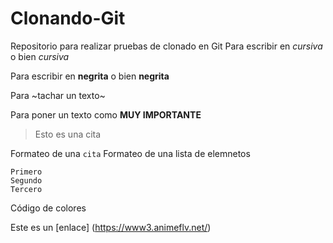# Clonando-Git
Repositorio para realizar pruebas de clonado en Git
Para escribir en *cursiva* o bien _cursiva_

Para escribir en **negrita** o bien __negrita__

Para ~tachar un texto~

Para poner un texto como **MUY IMPORTANTE**

>Esto es una cita

Formateo de una `cita`
Formateo de una lista de elemnetos
```
Primero 
Segundo
Tercero
```
Código de colores

Este es un [enlace] (https://www3.animeflv.net/)

